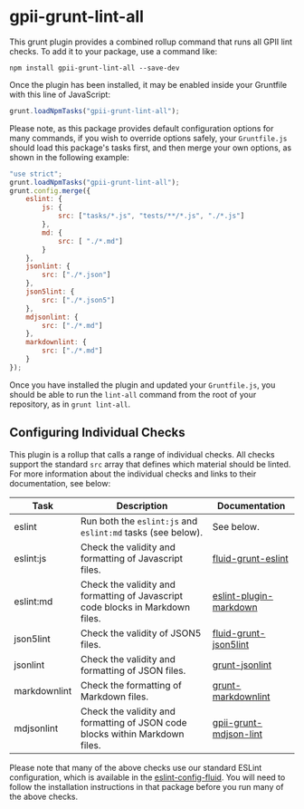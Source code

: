 # gpii-grunt-lint-all

This grunt plugin provides a combined rollup command that runs all GPII lint checks. To add it to your package, use a
command like:

```shell
npm install gpii-grunt-lint-all --save-dev
```

Once the plugin has been installed, it may be enabled inside your Gruntfile with this line of JavaScript:

```javascript
grunt.loadNpmTasks("gpii-grunt-lint-all");
```

Please note, as this package provides default configuration options for many commands, if you wish to override options
safely, your `Gruntfile.js` should load this package's tasks first, and then merge your own options, as shown in the
following example:

```javascript
"use strict";
grunt.loadNpmTasks("gpii-grunt-lint-all");
grunt.config.merge({
    eslint: {
        js: {
            src: ["tasks/*.js", "tests/**/*.js", "./*.js"]
        },
        md: {
            src: [ "./*.md"]
        }
    },
    jsonlint: {
        src: ["./*.json"]
    },
    json5lint: {
        src: ["./*.json5"]
    },
    mdjsonlint: {
        src: ["./*.md"]
    },
    markdownlint: {
        src: ["./*.md"]
    }
});
```

Once you have installed the plugin and updated your `Gruntfile.js`, you should be able to run the `lint-all` command from
the root of your repository, as in `grunt lint-all`.

## Configuring Individual Checks

This plugin is a rollup that calls a range of individual checks.  All checks support the standard `src` array that
defines which material should be linted.  For more information about the individual checks and links to their
documentation, see below:

| Task         | Description | Documentation |
| ------------ | ----------- | ------------- |
| eslint       | Run both the `eslint:js` and `eslint:md` tasks (see below). | See below. |
| eslint:js    | Check the validity and formatting of Javascript files. | [fluid-grunt-eslint](https://github.com/fluid-project/fluid-grunt-eslint) |
| eslint:md    | Check the validity and formatting of Javascript code blocks in Markdown files. | [eslint-plugin-markdown](https://github.com/eslint/eslint-plugin-markdown) |
| json5lint    | Check the validity of JSON5 files. | [fluid-grunt-json5lint](https://github.com/fluid-project/fluid-grunt-json5lint) |
| jsonlint     | Check the validity and formatting of JSON files. | [grunt-jsonlint](https://github.com/brandonramirez/grunt-jsonlint) |
| markdownlint | Check the formatting of Markdown files. | [grunt-markdownlint](https://github.com/sagiegurari/grunt-markdownlint) |
| mdjsonlint   | Check the validity and formatting of JSON code blocks within Markdown files. | [gpii-grunt-mdjson-lint](https://github.com/GPII/gpii-grunt-mdjson-lint) |

Please note that many of the above checks use our standard ESLint configuration, which is available in the
[eslint-config-fluid](https://github.com/fluid-project/eslint-config-fluid).  You will need to follow the installation
instructions in that package before you run many of the above checks.